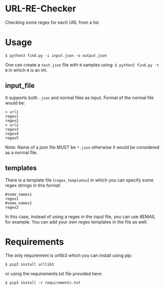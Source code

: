 # URL-RE-Checker
Checking some regex for each URL from a list

# Usage
```$ python3 find.py -i input.json -o output.json```

One can create a `test.json` file with `N` samples using:
```$ python3 find.py -t N```
in which `N` is an int.

## input_file
It supports both `.json` and normal files as input. Format of the normal file would be:
```
> url1
regex1
regex2
> url2
regex3
regex4
regex5
```
Note: Name of a json file MUST be `*.json` otherwise it would be considered as a normal file. 

## templates
There is a template file (`regex_templates`) in which you can specify some regex strings in this format:
```
#some_names1
regex1
#some_names2
regex2
```
In this case, instead of using a regex in the input file, you can use #EMAIL for example. You can add your own regex templates in the file as well.

# Requirements
The only requirement is urllib3 which you can install using pip:

```$ pip3 install urllib3```

or using the requirements.txt file provided here:

```$ pip3 install -r requirements.txt```

